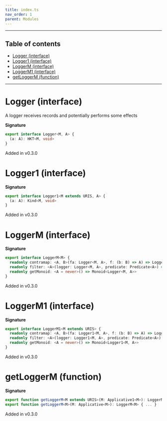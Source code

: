 ```yaml
---
title: index.ts
nav_order: 1
parent: Modules
---
```


---

<h2 class="text-delta">Table of contents</h2>

- [Logger (interface)](#logger-interface)
- [Logger1 (interface)](#logger1-interface)
- [LoggerM (interface)](#loggerm-interface)
- [LoggerM1 (interface)](#loggerm1-interface)
- [getLoggerM (function)](#getloggerm-function)

---

# Logger (interface)

A logger receives records and potentially performs some effects

**Signature**

```ts
export interface Logger<M, A> {
  (a: A): HKT<M, void>
}
```

Added in v0.3.0

# Logger1 (interface)

**Signature**

```ts
export interface Logger1<M extends URIS, A> {
  (a: A): Kind<M, void>
}
```

Added in v0.3.0

# LoggerM (interface)

**Signature**

```ts
export interface LoggerM<M> {
  readonly contramap: <A, B>(fa: Logger<M, A>, f: (b: B) => A) => Logger<M, B>
  readonly filter: <A>(logger: Logger<M, A>, predicate: Predicate<A>) => Logger<M, A>
  readonly getMonoid: <A = never>() => Monoid<Logger<M, A>>
}
```

Added in v0.3.0

# LoggerM1 (interface)

**Signature**

```ts
export interface LoggerM1<M extends URIS> {
  readonly contramap: <A, B>(fa: Logger1<M, A>, f: (b: B) => A) => Logger1<M, B>
  readonly filter: <A>(logger: Logger1<M, A>, predicate: Predicate<A>) => Logger1<M, A>
  readonly getMonoid: <A = never>() => Monoid<Logger1<M, A>>
}
```

Added in v0.3.0

# getLoggerM (function)

**Signature**

```ts
export function getLoggerM<M extends URIS>(M: Applicative1<M>): LoggerM1<M>
export function getLoggerM<M>(M: Applicative<M>): LoggerM<M> { ... }
```

Added in v0.3.0
